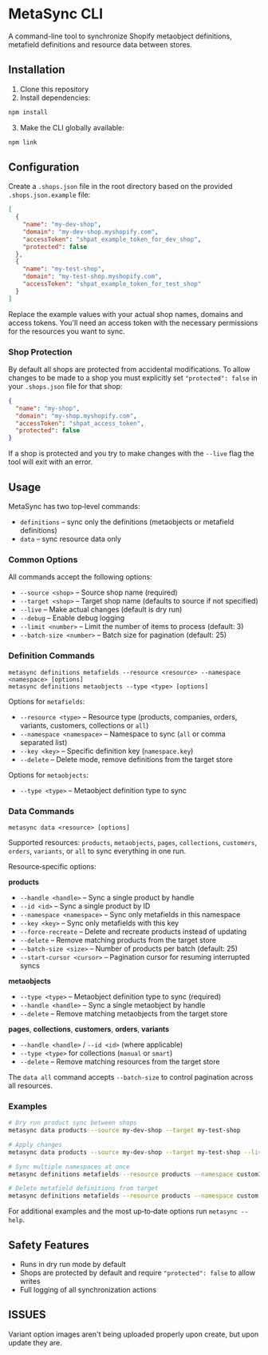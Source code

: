 # MetaSync CLI

A command-line tool to synchronize Shopify metaobject definitions, metafield definitions and resource data between stores.

## Installation

1. Clone this repository
2. Install dependencies:
```sh
npm install
```
3. Make the CLI globally available:
```sh
npm link
```

## Configuration

Create a `.shops.json` file in the root directory based on the provided `.shops.json.example` file:

```json
[
  {
    "name": "my-dev-shop",
    "domain": "my-dev-shop.myshopify.com",
    "accessToken": "shpat_example_token_for_dev_shop",
    "protected": false
  },
  {
    "name": "my-test-shop",
    "domain": "my-test-shop.myshopify.com",
    "accessToken": "shpat_example_token_for_test_shop"
  }
]
```

Replace the example values with your actual shop names, domains and access tokens. You'll need an access token with the necessary permissions for the resources you want to sync.

### Shop Protection

By default all shops are protected from accidental modifications. To allow changes to be made to a shop you must explicitly set `"protected": false` in your `.shops.json` file for that shop:

```json
{
  "name": "my-shop",
  "domain": "my-shop.myshopify.com",
  "accessToken": "shpat_access_token",
  "protected": false
}
```

If a shop is protected and you try to make changes with the `--live` flag the tool will exit with an error.

## Usage

MetaSync has two top‑level commands:

- `definitions` – sync only the definitions (metaobjects or metafield definitions)
- `data` – sync resource data only

### Common Options

All commands accept the following options:

- `--source <shop>` – Source shop name (required)
- `--target <shop>` – Target shop name (defaults to source if not specified)
- `--live` – Make actual changes (default is dry run)
- `--debug` – Enable debug logging
- `--limit <number>` – Limit the number of items to process (default: 3)
- `--batch-size <number>` – Batch size for pagination (default: 25)

### Definition Commands

```
metasync definitions metafields --resource <resource> --namespace <namespace> [options]
metasync definitions metaobjects --type <type> [options]
```

Options for `metafields`:

- `--resource <type>` – Resource type (products, companies, orders, variants, customers, collections or `all`)
- `--namespace <namespace>` – Namespace to sync (`all` or comma separated list)
- `--key <key>` – Specific definition key (`namespace.key`)
- `--delete` – Delete mode, remove definitions from the target store

Options for `metaobjects`:

- `--type <type>` – Metaobject definition type to sync

### Data Commands

```
metasync data <resource> [options]
```

Supported resources: `products`, `metaobjects`, `pages`, `collections`, `customers`, `orders`, `variants`, or `all` to sync everything in one run.

Resource‑specific options:

**products**
- `--handle <handle>` – Sync a single product by handle
- `--id <id>` – Sync a single product by ID
- `--namespace <namespace>` – Sync only metafields in this namespace
- `--key <key>` – Sync only metafields with this key
- `--force-recreate` – Delete and recreate products instead of updating
- `--delete` – Remove matching products from the target store
- `--batch-size <size>` – Number of products per batch (default: 25)
- `--start-cursor <cursor>` – Pagination cursor for resuming interrupted syncs

**metaobjects**
- `--type <type>` – Metaobject definition type to sync (required)
- `--handle <handle>` – Sync a single metaobject by handle
- `--delete` – Remove matching metaobjects from the target store

**pages**, **collections**, **customers**, **orders**, **variants**
- `--handle <handle>` / `--id <id>` (where applicable)
- `--type <type>` for collections (`manual` or `smart`)
- `--delete` – Remove matching resources from the target store

The `data all` command accepts `--batch-size` to control pagination across all resources.

### Examples

```sh
# Dry run product sync between shops
metasync data products --source my-dev-shop --target my-test-shop

# Apply changes
metasync data products --source my-dev-shop --target my-test-shop --live

# Sync multiple namespaces at once
metasync definitions metafields --resource products --namespace custom1,custom2 --source my-dev-shop --target my-test-shop

# Delete metafield definitions from target
metasync definitions metafields --resource products --namespace custom --delete --live --source my-dev-shop --target my-test-shop
```

For additional examples and the most up‑to‑date options run `metasync --help`.

## Safety Features

- Runs in dry run mode by default
- Shops are protected by default and require `"protected": false` to allow writes
- Full logging of all synchronization actions

## ISSUES

Variant option images aren't being uploaded properly upon create, but upon update they are.
